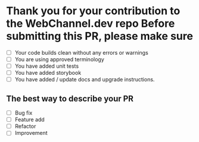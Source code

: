 # Thank you for your contribution to the WebChannel.dev repo Before submitting this PR, please make sure

- [ ] Your code builds clean without any errors or warnings
- [ ] You are using approved terminology
- [ ] You have added unit tests
- [ ] You have added storybook
- [ ] You have added / update docs and upgrade instructions.

## The best way to describe your PR

- [ ] Bug fix
- [ ] Feature add
- [ ] Refactor
- [ ] Improvement
